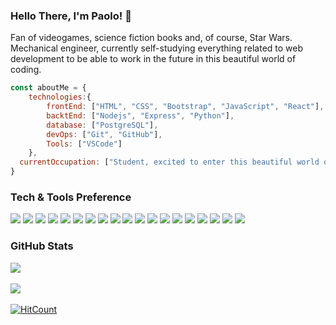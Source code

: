 ### Hello There, I'm Paolo! 👋

Fan of videogames, science fiction books and, of course, Star Wars. Mechanical engineer, currently self-studying everything related to web development to be able to work in the future in this beautiful world of coding.

```javascript
const aboutMe = {
    technologies:{
        frontEnd: ["HTML", "CSS", "Bootstrap", "JavaScript", "React"],
        backtEnd: ["Nodejs", "Express", "Python"],
        database: ["PostgreSQL"],
        devOps: ["Git", "GitHub"],
        Tools: ["VSCode"]
    },
  currentOccupation: ["Student, excited to enter this beautiful world of programming."],
}
```
### Tech & Tools Preference

<img src = "https://img.shields.io/badge/-HTML5-E34F26?style=flat&logo=html5&logoColor=white"> <img src = "https://img.shields.io/badge/-CSS3-1572B6?style=flat&logo=css3&logoColor=white">
<img src="https://img.shields.io/badge/-Bootstrap-563D7C?style=flat&logo=bootstrap&logoColor=white">
<img src="https://img.shields.io/badge/-JavaScript-eed718?style=flat&logo=javascript&logoColor=ffffff">
<img src="https://img.shields.io/badge/-Sass-cc6699?style=flat&logo=sass&logoColor=ffffff">
<img src="https://img.shields.io/badge/-React-000000?style=flat&logo=react&logoColor=00c8ff">
<img src="https://img.shields.io/badge/-Express.js-787878?style=flat">
<img src="https://img.shields.io/badge/-Node.js-3C873A?style=flat&logo=Node.js&logoColor=white">
<img src="http://img.shields.io/badge/-Git-F1502F?style=flat&logo=git&logoColor=FFFFFF">
<img src="http://img.shields.io/badge/-Github-81229a?style=flat&logo=github&logoColor=FFFFFF">
<img src="http://img.shields.io/badge/-VS%20Code-007ACC?style=flat&logo=visual%20studio%20code&logoColor=white">
<img src="https://img.shields.io/badge/-Python-black?style=flat&logo=python&logoColor=blue">
<img src="https://img.shields.io/badge/-Node%20Js-3f873f?style=flat&logo=node.js&logoColor=white">
<img src="https://img.shields.io/badge/-NPM-000?style=flat&logo=npm&logoColor=white">
<img src="https://img.shields.io/badge/-postgreSQL-31648c?style=flat&logo=postgresql&logoColor=white">
<img src="https://img.shields.io/badge/-swagger-6a9500?style=flat&logo=swagger&logoColor=white">
<img src="https://img.shields.io/badge/-postman-f76935?style=flat&logo=postman&logoColor=white">
<img src="https://img.shields.io/badge/-express-010101?style=flat&logo=express&logoColor=white">
<img src="https://img.shields.io/badge/-vite-5258c4?style=flat&logo=vite&logoColor=white">

### GitHub Stats
![](https://github-readme-stats.vercel.app/api/top-langs/?username=LanderosPaolo&theme=dark&hide_border=false&include_all_commits=false&count_private=false&layout=compact) <br><br>
![](https://github-readme-stats.vercel.app/api?username=LanderosPaolo&theme=dark&hide_border=false&include_all_commits=false&count_private=false) <br><br>
[![HitCount](http://hits.dwyl.com/LanderosPaolo/LanderosPaolo/LanderosPaolo.svg)](http://hits.dwyl.com/LanderosPaolo/LanderosPaolo/LanderosPaolo)

<!--
**LanderosPaolo/LanderosPaolo** is a ✨ _special_ ✨ repository because its `README.md` (this file) appears on your GitHub profile.

Here are some ideas to get you started:

- 🔭 I’m currently working on ...
- 🌱 I’m currently learning ...
- 👯 I’m looking to collaborate on ...
- 🤔 I’m looking for help with ...
- 💬 Ask me about ...
- 📫 How to reach me: ...
- 😄 Pronouns: ...
- ⚡ Fun fact: ...
-->

